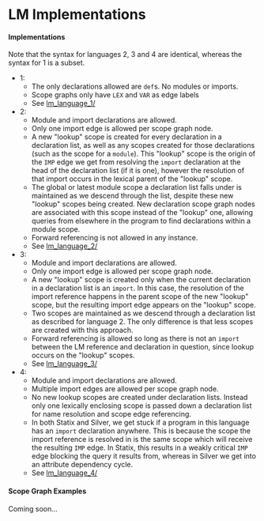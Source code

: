 # LM Implementations

#### Implementations
Note that the syntax for languages 2, 3 and 4 are identical, whereas the syntax for 1 is a subset.
- 1:
  - The only declarations allowed are `def`s. No modules or imports.
  - Scope graphs only have `LEX` and `VAR` as edge labels
  - See [lm_language_1/](lm_language_1/)
- 2:
  - Module and import declarations are allowed.
  - Only one import edge is allowed per scope graph node.
  - A new "lookup" scope is created for every declaration in a declaration list, as well as any scopes created for those declarations (such as the scope for a `module`). This "lookup" scope is the origin of the `IMP` edge we get from resolving the `import` declaration at the head of the declaration list (if it is one), however the resolution of that import occurs in the lexical parent of the "lookup" scope.
  - The global or latest module scope a declaration list falls under is maintained as we descend through the list, despite these new "lookup" scopes being created. New declaration scope graph nodes are associated with this scope instead of the "lookup" one, allowing queries from elsewhere in the program to find declarations within a module scope.
  - Forward referencing is not allowed in any instance.
  - See [lm_language_2/](lm_language_2/)
- 3:
  - Module and import declarations are allowed.
  - Only one import edge is allowed per scope graph node.
  - A new "lookup" scope is created only when the current declaration in a declaration list is an `import`. In this case, the resolution of the import reference happens in the parent scope of the new "lookup" scope, but the resulting import edge appears on the "lookup" scope.
  - Two scopes are maintained as we descend through a declaration list as described for language 2. The only difference is that less scopes are created with this approach.
  - Forward referencing is allowed so long as there is not an `import` between the LM reference and declaration in question, since lookup occurs on the "lookup" scopes.
  - See [lm_language_3/](lm_language_3/)
- 4:
  - Module and import declarations are allowed.
  - Multiple import edges are allowed per scope graph node.
  - No new lookup scopes are created under declaration lists. Instead only one lexically enclosing scope is passed down a declaration list for name resolution and scope edge referencing.
  - In both Statix and Silver, we get stuck if a program in this language has an `import` declaration anywhere. This is because the scope the import reference is resolved in is the same scope which will receive the resulting `IMP` edge. In Statix, this results in a weakly critical `IMP` edge blocking the query it results from, whereas in Silver we get into an attribute dependency cycle.
  - See [lm_language_4/](lm_language_4/)

#### Scope Graph Examples
Coming soon...